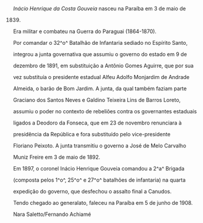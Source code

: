 

*Inácio Henrique da Costa Gouveia* nasceu na Paraíba em 3 de maio de

1839.



Era militar e combateu na Guerra do Paraguai (1864-1870).



Por comandar o 32^o^ Batalhão de Infantaria sediado no Espírito Santo,

integrou a junta governativa que assumiu o governo do estado em 9 de

dezembro de 1891, em substituição a Antônio Gomes Aguirre, que por sua

vez substituía o presidente estadual Alfeu Adolfo Monjardim de Andrade

Almeida, o barão de Bom Jardim. A junta, da qual também faziam parte

Graciano dos Santos Neves e Galdino Teixeira Lins de Barros Loreto,

assumiu o poder no contexto de rebeliões contra os governantes estaduais

ligados a Deodoro da Fonseca, que em 23 de novembro renunciara à

presidência da República e fora substituído pelo vice-presidente

Floriano Peixoto. A junta transmitiu o governo a José de Melo Carvalho

Muniz Freire em 3 de maio de 1892.



Em 1897, o coronel Inácio Henrique Gouveia comandou a 2^a^ Brigada

(composta pelos 1^o^, 25^o^ e 27^o^ batalhões de infantaria) na quarta

expedição do governo, que desfechou o assalto final a Canudos.



Tendo chegado ao generalato, faleceu na Paraíba em 5 de junho de 1908.



Nara Saletto/Fernando Achiamé



